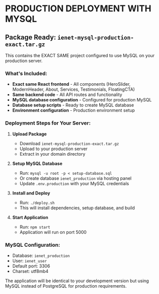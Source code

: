# PRODUCTION DEPLOYMENT WITH MYSQL

## Package Ready: `ienet-mysql-production-exact.tar.gz`

This contains the EXACT SAME project configured to use MySQL on your production server.

### What's Included:
- **Exact same React frontend** - All components (HeroSlider, ModernHeader, About, Services, Testimonials, FloatingCTA)
- **Same backend code** - All API routes and functionality
- **MySQL database configuration** - Configured for production MySQL
- **Database setup scripts** - Ready to create MySQL database
- **Environment configuration** - Production environment setup

### Deployment Steps for Your Server:

1. **Upload Package**
   - Download `ienet-mysql-production-exact.tar.gz`
   - Upload to your production server
   - Extract in your domain directory

2. **Setup MySQL Database**
   - Run: `mysql -u root -p < setup-database.sql`
   - Or create database `ienet_production` via hosting panel
   - Update `.env.production` with your MySQL credentials

3. **Install and Deploy**
   - Run: `./deploy.sh`
   - This will install dependencies, setup database, and build

4. **Start Application**
   - Run: `npm start`
   - Application will run on port 5000

### MySQL Configuration:
- Database: `ienet_production`
- User: `ienet_user`
- Default port: 3306
- Charset: utf8mb4

The application will be identical to your development version but using MySQL instead of PostgreSQL for production requirements.